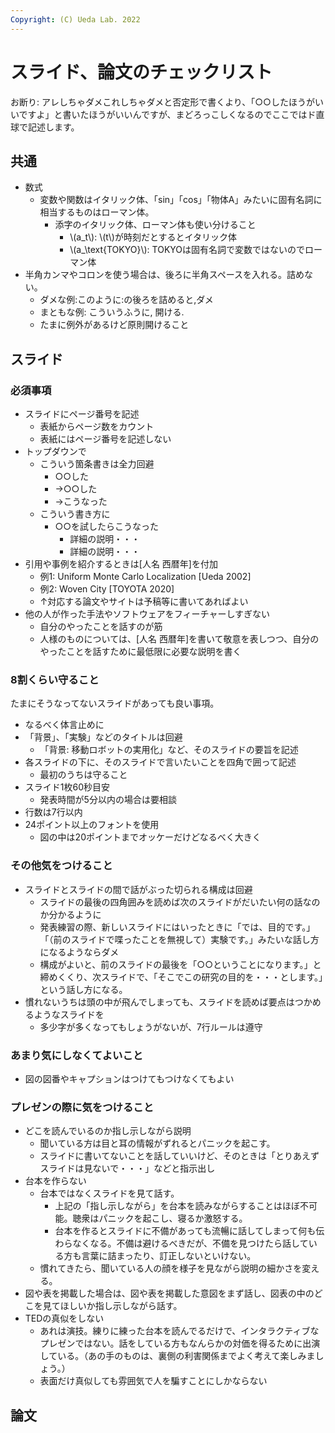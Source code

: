 ```yaml
---
Copyright: (C) Ueda Lab. 2022
---
```


# スライド、論文のチェックリスト

お断り: アレしちゃダメこれしちゃダメと否定形で書くより、「○○したほうがいいですよ」と書いたほうがいいんですが、まどろっこしくなるのでここではド直球で記述します。

## 共通

* 数式
    * 変数や関数はイタリック体、「sin」「cos」「物体A」みたいに固有名詞に相当するものはローマン体。
         * 添字のイタリック体、ローマン体も使い分けること
            * \\(a_t\\): \\(t\\)が時刻だとするとイタリック体
            * \\(a_\text{TOKYO}\\): TOKYOは固有名詞で変数ではないのでローマン体
* 半角カンマやコロンを使う場合は、後ろに半角スペースを入れる。詰めない。
    * ダメな例:このように:の後ろを詰めると,ダメ
    * まともな例: こういうふうに, 開ける. 
    * たまに例外があるけど原則開けること


## スライド

### 必須事項

* スライドにページ番号を記述
    * 表紙からページ数をカウント
    * 表紙にはページ番号を記述しない
* トップダウンで
    * こういう箇条書きは全力回避
        * ○○した
        * →○○した
        * →こうなった
    * こういう書き方に
        * ○○を試したらこうなった
            * 詳細の説明・・・
            * 詳細の説明・・・
* 引用や事例を紹介するときは[人名 西暦年]を付加
    * 例1: Uniform Monte Carlo Localization [Ueda 2002]
    * 例2: Woven City [TOYOTA 2020]
    * ↑対応する論文やサイトは予稿等に書いてあればよい
* 他の人が作った手法やソフトウェアをフィーチャーしすぎない
    * 自分のやったことを話すのが筋
    * 人様のものについては、[人名 西暦年]を書いて敬意を表しつつ、自分のやったことを話すために最低限に必要な説明を書く

### 8割くらい守ること

たまにそうなってないスライドがあっても良い事項。

* なるべく体言止めに
* 「背景」、「実験」などのタイトルは回避
    * 「背景: 移動ロボットの実用化」など、そのスライドの要旨を記述
* 各スライドの下に、そのスライドで言いたいことを四角で囲って記述
    * 最初のうちは守ること
* スライド1枚60秒目安
    * 発表時間が5分以内の場合は要相談
* 行数は7行以内
* 24ポイント以上のフォントを使用
    * 図の中は20ポイントまでオッケーだけどなるべく大きく

### その他気をつけること

* スライドとスライドの間で話がぶった切られる構成は回避
    * スライドの最後の四角囲みを読めば次のスライドがだいたい何の話なのか分かるように
    * 発表練習の際、新しいスライドにはいったときに「では、目的です。」「（前のスライドで喋ったことを無視して）実験です。」みたいな話し方になるようならダメ
    * 構成がよいと、前のスライドの最後を「○○ということになります。」と締めくくり、次スライドで、「そこでこの研究の目的を・・・とします。」という話し方になる。
* 慣れないうちは頭の中が飛んでしまっても、スライドを読めば要点はつかめるようなスライドを
    * 多少字が多くなってもしょうがないが、7行ルールは遵守

### あまり気にしなくてよいこと

* 図の図番やキャプションはつけてもつけなくてもよい

### プレゼンの際に気をつけること

* どこを読んでいるのか指し示しながら説明
    * 聞いている方は目と耳の情報がずれるとパニックを起こす。
    * スライドに書いてないことを話していいけど、そのときは「とりあえずスライドは見ないで・・・」などと指示出し
* 台本を作らない
    * 台本ではなくスライドを見て話す。
        * 上記の「指し示しながら」を台本を読みながらすることはほぼ不可能。聴衆はパニックを起こし、寝るか激怒する。
        * 台本を作るとスライドに不備があっても流暢に話してしまって何も伝わらなくなる。不備は避けるべきだが、不備を見つけたら話している方も言葉に詰まったり、訂正しないといけない。
    * 慣れてきたら、聞いている人の顔を様子を見ながら説明の細かさを変える。
* 図や表を掲載した場合は、図や表を掲載した意図をまず話し、図表の中のどこを見てほしいか指し示しながら話す。
* TEDの真似をしない
    * あれは演技。練りに練った台本を読んでるだけで、インタラクティブなプレゼンではない。話をしている方もなんらかの対価を得るために出演している。（あの手のものは、裏側の利害関係までよく考えて楽しみましょう。）
    * 表面だけ真似しても雰囲気で人を騙すことにしかならない

## 論文

